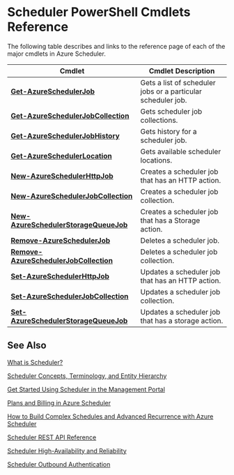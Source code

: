 <properties 
 pageTitle="Scheduler PowerShell Cmdlets Reference" 
 description="" 
 services="scheduler" 
 documentationCenter=".NET" 
 authors="krisragh" 
 manager="dwrede" 
 editor=""/>
<tags
	ms.service="scheduler"
	ms.date="08/04/2015"
	wacn.date=""/>
 
# Scheduler PowerShell Cmdlets Reference

The following table describes and links to the reference page of each of the major cmdlets in Azure Scheduler.

|Cmdlet|Cmdlet Description|
|---|---|
|**[Get-AzureSchedulerJob](https://msdn.microsoft.com/zh-cn/library/azure/dn722516.aspx)**|Gets a list of scheduler jobs or a particular scheduler job.|
|**[Get-AzureSchedulerJobCollection](https://msdn.microsoft.com/zh-cn/library/azure/dn722471.aspx)**|Gets scheduler job collections.|
|**[Get-AzureSchedulerJobHistory](https://msdn.microsoft.com/zh-cn/library/azure/dn722514.aspx)**|Gets history for a scheduler job.|
|**[Get-AzureSchedulerLocation](https://msdn.microsoft.com/zh-cn/library/azure/dn722505.aspx)**|Gets available scheduler locations.|
|**[New-AzureSchedulerHttpJob](https://msdn.microsoft.com/zh-cn/library/azure/dn722492.aspx)**|Creates a scheduler job that has an HTTP action.|
|**[New-AzureSchedulerJobCollection](https://msdn.microsoft.com/zh-cn/library/azure/dn759640.aspx)**|Creates a scheduler job collection.|
|**[New-AzureSchedulerStorageQueueJob](https://msdn.microsoft.com/zh-cn/library/azure/dn722518.aspx)**|Creates a scheduler job that has a Storage action.|
|**[Remove-AzureSchedulerJob](https://msdn.microsoft.com/zh-cn/library/azure/dn722477.aspx)**|Deletes a scheduler job.|
|**[Remove-AzureSchedulerJobCollection](https://msdn.microsoft.com/zh-cn/library/azure/dn722530.aspx)**|Deletes a scheduler job collection.|
|**[Set-AzureSchedulerHttpJob](https://msdn.microsoft.com/zh-cn/library/azure/dn722474.aspx)**|Updates a scheduler job that has an HTTP action.|
|**[Set-AzureSchedulerJobCollection](https://msdn.microsoft.com/zh-cn/library/azure/dn759626.aspx)**|Updates a scheduler job collection.|
|**[Set-AzureSchedulerStorageQueueJob](https://msdn.microsoft.com/zh-cn/library/azure/dn722476.aspx)**|Updates a scheduler job that has a storage action.|


## See Also
 
 [What is Scheduler?](/documentation/articles/scheduler-intro)
 
 [Scheduler Concepts, Terminology, and Entity Hierarchy](/documentation/articles/scheduler-concepts-terms)
 
 [Get Started Using Scheduler in the Management Portal](/documentation/articles/scheduler-get-started-portal)
 
 [Plans and Billing in Azure Scheduler](/documentation/articles/scheduler-plans-billing)
 
 [How to Build Complex Schedules and Advanced Recurrence with Azure Scheduler](/documentation/articles/scheduler-advanced-complexity)
 
 [Scheduler REST API Reference](https://msdn.microsoft.com/zh-cn/library/dn528946)   
 
 [Scheduler High-Availability and Reliability](/documentation/articles/scheduler-high-availability-reliability)
 
 [Scheduler Outbound Authentication](/documentation/articles/scheduler-outbound-authentication)

  
